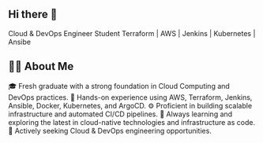## Hi there 👋

Cloud & DevOps Engineer Student
Terraform | AWS | Jenkins | Kubernetes | Ansibe

## 👨‍💻 About Me
🎓 Fresh graduate with a strong foundation in Cloud Computing and DevOps practices.
🚀 Hands-on experience using AWS, Terraform, Jenkins, Ansible, Docker, Kubernetes, and ArgoCD.
⚙️ Proficient in building scalable infrastructure and automated CI/CD pipelines.
🌱 Always learning and exploring the latest in cloud-native technologies and infrastructure as code.
🤝 Actively seeking Cloud & DevOps engineering opportunities.
